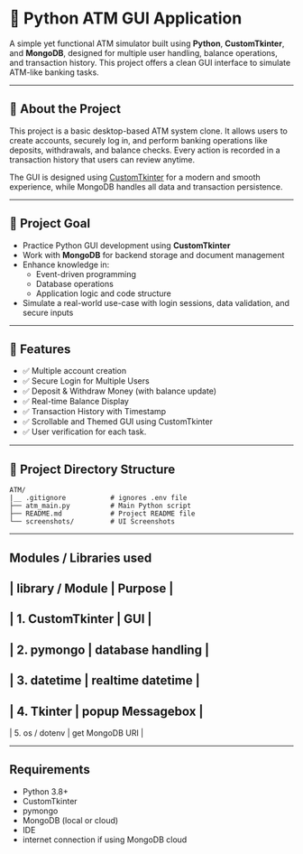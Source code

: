 # 🏦 Python ATM GUI Application

A simple yet functional ATM simulator built using **Python**, **CustomTkinter**, and **MongoDB**, designed for multiple user handling, balance operations, and transaction history. This project offers a clean GUI interface to simulate ATM-like banking tasks.

---

## 📌 About the Project

This project is a basic desktop-based ATM system clone. It allows users to create accounts, securely log in, and perform banking operations like deposits, withdrawals, and balance checks. Every action is recorded in a transaction history that users can review anytime.

The GUI is designed using [CustomTkinter](https://github.com/TomSchimansky/CustomTkinter) for a modern and smooth experience, while MongoDB handles all data and transaction persistence.

---

## 🎯 Project Goal

- Practice Python GUI development using **CustomTkinter**
- Work with **MongoDB** for backend storage and document management
- Enhance knowledge in:
  - Event-driven programming
  - Database operations
  - Application logic and code structure
- Simulate a real-world use-case with login sessions, data validation, and secure inputs

---

## 🚀 Features

- ✅ Multiple account creation  
- ✅ Secure Login for Multiple Users  
- ✅ Deposit & Withdraw Money (with balance update)  
- ✅ Real-time Balance Display  
- ✅ Transaction History with Timestamp  
- ✅ Scrollable and Themed GUI using CustomTkinter  
- ✅ User verification for each task.

---

## 📁 Project Directory Structure

```
ATM/
|__ .gitignore           # ignores .env file
├── atm_main.py          # Main Python script
├── README.md            # Project README file
└── screenshots/         # UI Screenshots
```
---

## Modules / Libraries used
| library / Module   |   Purpose          |
------------------------------------------
| 1. CustomTkinter   |     GUI            |
------------------------------------------
| 2. pymongo         | database  handling |     
------------------------------------------
| 3. datetime        | realtime datetime  |
------------------------------------------
| 4. Tkinter         | popup Messagebox   |
------------------------------------------
| 5. os / dotenv     | get MongoDB URI    |

---
## Requirements
- Python 3.8+
- CustomTkinter
- pymongo
- MongoDB (local or cloud)
- IDE 
- internet connection if using MongoDB cloud